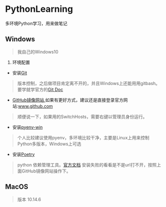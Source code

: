 # PythonLearning
多环境Python学习，用来做笔记

## Windows
> 我自己的Windows10
1. 环境配置
  - 安装[Git](https://git-scm.com/download/win)
  > 版本控制，之后做项目肯定离不开的，并且Windows上还能用用gitbash。要学就学官方的[Git Doc](https://git-scm.com/book/zh/v2)
  - [GitHub镜像网站](https://github.com/521xueweihan/GitHub520),如果有更好方式，建议还是直接登录官方网站:www.github.com
  > 顺便说一下，如果用的SwitchHosts，需要右键以管理员身份运行。
  - 安装[pyenv-win](https://github.com/pyenv-win/pyenv-win)
  > 个人比较建议使用pyenv，多环境比较干净，主要是Linux上用来控制Python多版本，Windows上可选
  - 安装[Poetry](https://python-poetry.org/docs/#osx--linux--bashonwindows-install-instructions)
  > python 依赖管理工具。[官方文档](https://python-poetry.org/docs/)
  > 安装失败的看看是不是url打不开，按照上面GitHub镜像网站操作下。
## MacOS
> 版本 10.14.6

